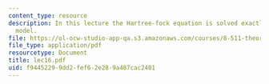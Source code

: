 ```yaml
---
content_type: resource
description: In this lecture the Hartree-fock equation is solved exactly for the jellium
  model.
file: https://ol-ocw-studio-app-qa.s3.amazonaws.com/courses/8-511-theory-of-solids-i-fall-2004/f94452299dd2fef62e289a487cac2401_lec16.pdf
file_type: application/pdf
resourcetype: Document
title: lec16.pdf
uid: f9445229-9dd2-fef6-2e28-9a487cac2401
---
```

